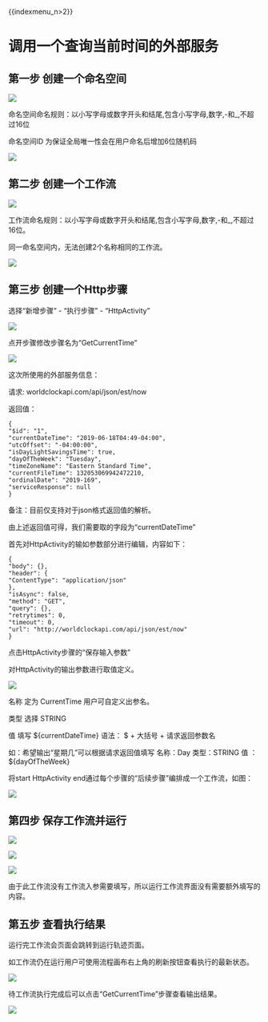 {{indexmenu_n>2}}

# 调用一个查询当前时间的外部服务

## 第一步 创建一个命名空间

![](http://stepflow-docs.cn-bj.ufileos.com/createnamespace001.png)

命名空间命名规则：以小写字母或数字开头和结尾,包含小写字母,数字,-和\_,不超过16位

命名空间ID 为保证全局唯一性会在用户命名后增加6位随机码

![](http://stepflow-docs.cn-bj.ufileos.com/createnamespace002.png)

## 第二步 创建一个工作流

![](http://stepflow-docs.cn-bj.ufileos.com/createworkflow003.png)

工作流命名规则：以小写字母或数字开头和结尾,包含小写字母,数字,-和\_,不超过16位。

同一命名空间内，无法创建2个名称相同的工作流。

![](http://stepflow-docs.cn-bj.ufileos.com/createworkflow004.png)

## 第三步 创建一个Http步骤

选择“新增步骤” - “执行步骤” - “HttpActivity”

![](http://stepflow-docs.cn-bj.ufileos.com/http001.png)

点开步骤修改步骤名为“GetCurrentTime”

![](http://stepflow-docs.cn-bj.ufileos.com/getcurrenttime001.png)

这次所使用的外部服务信息：

请求: worldclockapi.com/api/json/est/now

返回值：

``` 
{
"$id": "1",
"currentDateTime": "2019-06-18T04:49-04:00",
"utcOffset": "-04:00:00",
"isDayLightSavingsTime": true,
"dayOfTheWeek": "Tuesday",
"timeZoneName": "Eastern Standard Time",
"currentFileTime": 132053069942472210,
"ordinalDate": "2019-169",
"serviceResponse": null
}

```

备注：目前仅支持对于json格式返回值的解析。

由上述返回值可得，我们需要取的字段为“currentDateTime”

首先对HttpActivity的输如参数部分进行编辑，内容如下：

    {
    "body": {},
    "header": {
    "ContentType": "application/json"
    },
    "isAsync": false,
    "method": "GET",
    "query": {},
    "retrytimes": 0,
    "timeout": 0,
    "url": "http://worldclockapi.com/api/json/est/now"
    }

点击HttpActivity步骤的“保存输入参数”

对HttpActivity的输出参数进行取值定义。

![](http://stepflow-docs.cn-bj.ufileos.com/getcurrenttime003.png)

名称 定为 CurrentTime 用户可自定义出参名。

类型 选择 STRING

值 填写 ${currentDateTime} 语法： $ + 大括号 + 请求返回参数名

如：希望输出“星期几”可以根据请求返回值填写 名称：Day 类型：STRING 值 ：${dayOfTheWeek}

将start HttpActivity end通过每个步骤的“后续步骤”编排成一个工作流，如图：

![](http://stepflow-docs.cn-bj.ufileos.com/getcurrenttime002.png)

## 第四步 保存工作流并运行

![](http://stepflow-docs.cn-bj.ufileos.com/runtime001.png)

![](http://stepflow-docs.cn-bj.ufileos.com/runtime002.png)

![](http://stepflow-docs.cn-bj.ufileos.com/runtime003.png)

由于此工作流没有工作流入参需要填写，所以运行工作流界面没有需要额外填写的内容。

## 第五步 查看执行结果

运行完工作流会页面会跳转到运行轨迹页面。

如工作流仍在运行用户可使用流程画布右上角的刷新按钮查看执行的最新状态。

![](http://stepflow-docs.cn-bj.ufileos.com/checktime001.png)

待工作流执行完成后可以点击“GetCurrentTime”步骤查看输出结果。

![](http://stepflow-docs.cn-bj.ufileos.com/checktime002.png)
